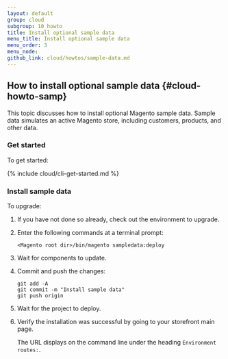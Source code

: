```yaml
---
layout: default
group: cloud
subgroup: 10_howto
title: Install optional sample data
menu_title: Install optional sample data
menu_order: 3
menu_node: 
github_link: cloud/howtos/sample-data.md
---
```


## How to install optional sample data {#cloud-howto-samp}
This topic discusses how to install optional Magento sample data. Sample data simulates an active Magento store, including customers, products, and other data.

### Get started
To get started:

{% include cloud/cli-get-started.md %}

### Install sample data
To upgrade:

1.	If you have not done so already, check out the environment to upgrade.
2.	Enter the following commands at a terminal prompt:

		<Magento root dir>/bin/magento sampledata:deploy
3.	Wait for components to update.
4.	Commit and push the changes:

		git add -A
		git commit -m "Install sample data"
		git push origin
3.	Wait for the project to deploy.
4.	Verify the installation was successful by going to your storefront main page.

	The URL displays on the command line under the heading `Environment routes:`.
